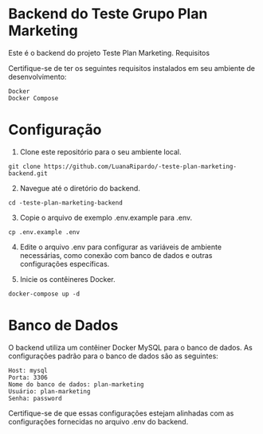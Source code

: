 # Backend do Teste Grupo Plan Marketing

Este é o backend do projeto Teste Plan Marketing.
Requisitos

 Certifique-se de ter os seguintes requisitos instalados em seu ambiente de desenvolvimento:

    Docker
    Docker Compose

# Configuração

1. Clone este repositório para o seu ambiente local.

```
git clone https://github.com/LuanaRipardo/-teste-plan-marketing-backend.git
```

2. Navegue até o diretório do backend.

```
cd -teste-plan-marketing-backend
```

3. Copie o arquivo de exemplo .env.example para .env.

```
cp .env.example .env
```

4. Edite o arquivo .env para configurar as variáveis de ambiente necessárias, como conexão com banco de dados e outras configurações específicas.

5. Inicie os contêineres Docker.

```
docker-compose up -d
```

# Banco de Dados

O backend utiliza um contêiner Docker MySQL para o banco de dados. As configurações padrão para o banco de dados são as seguintes:

    Host: mysql
    Porta: 3306
    Nome do banco de dados: plan-marketing
    Usuário: plan-marketing
    Senha: password

Certifique-se de que essas configurações estejam alinhadas com as configurações fornecidas no arquivo .env do backend.
